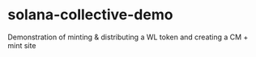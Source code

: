 # solana-collective-demo
Demonstration of minting &amp; distributing a WL token and creating a CM + mint site
